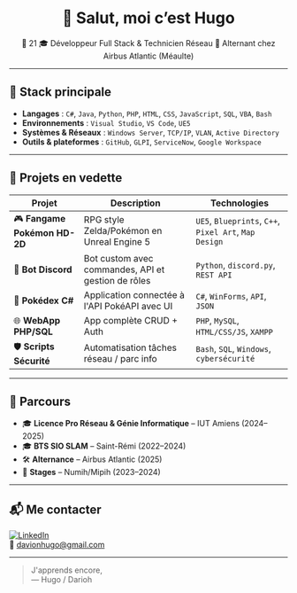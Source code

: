 <h1 align="center">👋 Salut, moi c’est Hugo</h1>

<p align="center">
🎂 21
🎓 Développeur Full Stack & Technicien Réseau
💼 Alternant chez Airbus Atlantic (Méaulte)
</p>

---

## 🧰 Stack principale

- **Langages** : `C#`, `Java`, `Python`, `PHP`, `HTML`, `CSS`, `JavaScript`, `SQL`, `VBA`, `Bash`
- **Environnements** : `Visual Studio`, `VS Code`, `UE5`
- **Systèmes & Réseaux** : `Windows Server`, `TCP/IP`, `VLAN`, `Active Directory`
- **Outils & plateformes** : `GitHub`, `GLPI`, `ServiceNow`, `Google Workspace`

---

## 🚀 Projets en vedette

| Projet | Description | Technologies |
|--------|-------------|--------------|
| 🎮 **Fangame Pokémon HD-2D** | RPG style Zelda/Pokémon en Unreal Engine 5 | `UE5`, `Blueprints`, `C++`, `Pixel Art`, `Map Design` |
| 🤖 **Bot Discord** | Bot custom avec commandes, API et gestion de rôles | `Python`, `discord.py`, `REST API` |
| 🧠 **Pokédex C#** | Application connectée à l'API PokéAPI avec UI | `C#`, `WinForms`, `API`, `JSON` |
| 🌐 **WebApp PHP/SQL** | App complète CRUD + Auth | `PHP`, `MySQL`, `HTML/CSS/JS`, `XAMPP` |
| 🛡️ **Scripts Sécurité** | Automatisation tâches réseau / parc info | `Bash`, `SQL`, `Windows`, `cybersécurité` |

---

## 📍 Parcours

- 🎓 **Licence Pro Réseau & Génie Informatique** – IUT Amiens (2024–2025)  
- 🎓 **BTS SIO SLAM** – Saint-Rémi (2022–2024)  
- 🛠️ **Alternance** – Airbus Atlantic (2025)  
- 🧪 **Stages** – Numih/Mipih (2023–2024)

---

## 📬 Me contacter

[![LinkedIn](https://img.shields.io/badge/-LinkedIn-blue?style=flat-square&logo=linkedin)](https://www.linkedin.com/in/hugodavion)  
📧 davionhugo@gmail.com

---

> J'apprends encore,  
> — Hugo / Darioh
